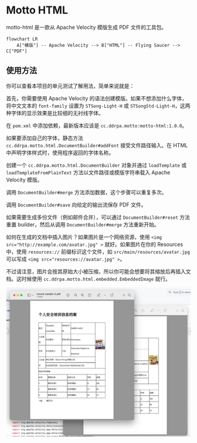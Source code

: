 # Motto HTML

motto-html 是一款从 Apache Velocity 模版生成 PDF 文件的工具包。

```mermaid
flowchart LR
    A["模版"] -- Apache Velocity --> B["HTML"] -- Flying Saucer --> C["PDF"]
```

## 使用方法

你可以查看本项目的单元测试了解用法，简单来说就是：

首先，你需要使用 Apache Velocity 的语法创建模版。如果不想添加什么字体，将中文文本的 `font-family` 设置为 `STSong-Light-H` 或 `STSongStd-Light-H`，这两种字体的显示效果是比较细的无衬线字体。

在 `pom.xml` 中添加依赖，最新版本应该是 `cc.ddrpa.motto:motto-html:1.0.0`。

如果要添加自己的字体，静态方法 `cc.ddrpa.motto.html.DocumentBuilder#addFont` 接受文件路径输入。在 HTML 中声明字体样式时，使用程序返回的字体名称。

创建一个 `cc.ddrpa.motto.html.DocumentBuilder` 对象并通过 `loadTemplate` 或 `loadTemplateFromPlainText` 方法以文件路径或模版字符串载入 Apache Velocity 模版。

调用 `DocumentBuilder#merge` 方法添加数据，这个步骤可以重复多次。

调用 `DocumentBuilder#save` 向给定的输出流保存 PDF 文件。

如果需要生成多份文件（例如邮件合并），可以通过 `DocumentBuilder#reset` 方法重置 builder，然后从调用 `DocumentBuilder#merge` 方法重新开始。

如何在生成的文档中插入图片？如果图片是一个网络资源，使用 `<img src="http://example.com/avatar.jpg" >` 就好。如果图片在你的 Resources 中，使用 `resources://` 前缀标识这个文件，如 `src/main/resources/avatar.jpg` 可以写成 `<img src="resources://avatar.jpg" >`。

不过请注意，图片会按其原始大小被压缩，所以你可能会想要将其缩放后再插入文档。这时候使用 `cc.ddrpa.motto.html.embedded.EmbeddedImage` 就行。

![showcase](showcase.png)